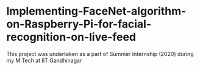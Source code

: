 # Implementing-FaceNet-algorithm-on-Raspberry-Pi-for-facial-recognition-on-live-feed
This project was undertaken as a part of Summer Internship (2020) during my M.Tech at IIT Gandhinagar
